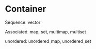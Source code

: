 # Container

Sequence: vector

Associated: map, set, multimap, multiset

unordered: unordered_map, unordered_set
